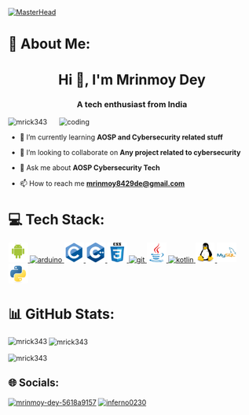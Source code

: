 [![MasterHead](https://user-images.githubusercontent.com/10498744/210012254-234538ff-d198-48aa-8964-37e6fd45d227.gif)]()
# 💫 About Me:
<h1 align="center">Hi 👋, I'm Mrinmoy Dey</h1>
<h3 align="center">A tech enthusiast from India</h3>
<img align="right" alt="coding" width="400" src="https://user-images.githubusercontent.com/55389276/140866485-8fb1c876-9a8f-4d6a-98dc-08c4981eaf70.gif">
<p align="left"> <img src="https://komarev.com/ghpvc/?username=mrick343&label=Profile%20views&color=613583&style=plastic" alt="mrick343" /> </p>

- 🌱 I’m currently learning **AOSP and Cybersecurity related stuff**

- 👯 I’m looking to collaborate on **Any project related to cybersecurity**

- 💬 Ask me about **AOSP Cybersecurity Tech**

- 📫 How to reach me **mrinmoy8429de@gmail.com**

# 💻 Tech Stack:
<p align="left"> <a href="https://developer.android.com" target="_blank" rel="noreferrer"> <img src="https://raw.githubusercontent.com/devicons/devicon/master/icons/android/android-original-wordmark.svg" alt="android" width="40" height="40"/> </a> <a href="https://www.arduino.cc/" target="_blank" rel="noreferrer"> <img src="https://cdn.worldvectorlogo.com/logos/arduino-1.svg" alt="arduino" width="40" height="40"/> </a> <a href="https://www.cprogramming.com/" target="_blank" rel="noreferrer"> <img src="https://raw.githubusercontent.com/devicons/devicon/master/icons/c/c-original.svg" alt="c" width="40" height="40"/> </a> <a href="https://www.w3schools.com/cpp/" target="_blank" rel="noreferrer"> <img src="https://raw.githubusercontent.com/devicons/devicon/master/icons/cplusplus/cplusplus-original.svg" alt="cplusplus" width="40" height="40"/> </a> <a href="https://www.w3schools.com/css/" target="_blank" rel="noreferrer"> <img src="https://raw.githubusercontent.com/devicons/devicon/master/icons/css3/css3-original-wordmark.svg" alt="css3" width="40" height="40"/> </a> <a href="https://git-scm.com/" target="_blank" rel="noreferrer"> <img src="https://www.vectorlogo.zone/logos/git-scm/git-scm-icon.svg" alt="git" width="40" height="40"/> </a> <a href="https://www.java.com" target="_blank" rel="noreferrer"> <img src="https://raw.githubusercontent.com/devicons/devicon/master/icons/java/java-original.svg" alt="java" width="40" height="40"/> </a> <a href="https://kotlinlang.org" target="_blank" rel="noreferrer"> <img src="https://www.vectorlogo.zone/logos/kotlinlang/kotlinlang-icon.svg" alt="kotlin" width="40" height="40"/> </a> <a href="https://www.linux.org/" target="_blank" rel="noreferrer"> <img src="https://raw.githubusercontent.com/devicons/devicon/master/icons/linux/linux-original.svg" alt="linux" width="40" height="40"/> </a> <a href="https://www.mysql.com/" target="_blank" rel="noreferrer"> <img src="https://raw.githubusercontent.com/devicons/devicon/master/icons/mysql/mysql-original-wordmark.svg" alt="mysql" width="40" height="40"/> </a> <a href="https://www.python.org" target="_blank" rel="noreferrer"> <img src="https://raw.githubusercontent.com/devicons/devicon/master/icons/python/python-original.svg" alt="python" width="40" height="40"/> </a> </p>

# 📊 GitHub Stats:
<p><img align="left" src="https://github-readme-stats.vercel.app/api/top-langs?username=mrick343&show_icons=true&theme=tokyonight&locale=en&layout=compact" alt="mrick343" /></p>

<p>&nbsp;<img align="center" src="https://github-readme-stats.vercel.app/api?username=mrick343&show_icons=true&theme=tokyonight&locale=en" alt="mrick343" /></p>

<p><img align="center" src="https://github-readme-streak-stats.herokuapp.com/?user=mrick343&theme=dark" alt="mrick343" /></p>

## 🌐 Socials:
<p align="left">
<a href="https://linkedin.com/in/mrinmoy-dey-5618a9157" target="blank"><img align="center" src="https://raw.githubusercontent.com/rahuldkjain/github-profile-readme-generator/master/src/images/icons/Social/linked-in-alt.svg" alt="mrinmoy-dey-5618a9157" height="30" width="40" /></a>
<a href="https://t.me/Mrick343" target="blank"><img align="center" src="https://raw.githubusercontent.com/inferno0230/inferno0230/main/assets/telegram-icon.svg" alt="inferno0230" height="30" width="40" /></a>
</p>
